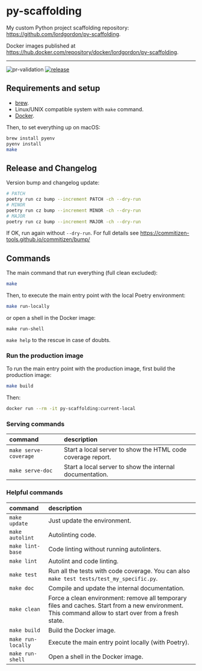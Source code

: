# py-scaffolding
My custom Python project scaffolding repository: https://github.com/lordgordon/py-scaffolding.

Docker images published at https://hub.docker.com/repository/docker/lordgordon/py-scaffolding.

---

![pr-validation](https://github.com/lordgordon/py-scaffolding/workflows/pr-validation/badge.svg?branch=main)
[![release](https://github.com/lordgordon/py-scaffolding/actions/workflows/release.yaml/badge.svg)](https://github.com/lordgordon/py-scaffolding/actions/workflows/release.yaml)

## Requirements and setup

- [brew](https://brew.sh/).
- Linux/UNIX compatible system with `make` command.
- [Docker](https://www.docker.com/).

Then, to set everything up on macOS:
```sh
brew install pyenv
pyenv install
make
```

## Release and Changelog

Version bump and changelog update:
```sh
# PATCH
poetry run cz bump --increment PATCH -ch --dry-run
# MINOR
poetry run cz bump --increment MINOR -ch --dry-run
# MAJOR
poetry run cz bump --increment MAJOR -ch --dry-run
```

If OK, run again without `--dry-run`. For full details see
https://commitizen-tools.github.io/commitizen/bump/

## Commands

The main command that run everything (full clean excluded):
```sh
make
```

Then, to execute the main entry point with the local Poetry environment:
```sh
make run-locally
```

or open a shell in the Docker image:
```shell
make run-shell
```

`make help` to the rescue in case of doubts.

### Run the production image

To run the main entry point with the production image, first build the production image:
```sh
make build
```

Then:
```sh
docker run --rm -it py-scaffolding:current-local
```

### Serving commands
| command               | description                                                 |
|:----------------------|:------------------------------------------------------------|
| `make serve-coverage` | Start a local server to show the HTML code coverage report. |
| `make serve-doc`      | Start a local server to show the internal documentation.    |

### Helpful commands
| command            | description                                                                                                                                          |
|:-------------------|:-----------------------------------------------------------------------------------------------------------------------------------------------------|
| `make update`      | Just update the environment.                                                                                                                         |
| `make autolint`    | Autolinting code.                                                                                                                                    |
| `make lint-base`   | Code linting without running autolinters.                                                                                                            |
| `make lint`        | Autolint and code linting.                                                                                                                           |
| `make test`        | Run all the tests with code coverage. You can also `make test tests/test_my_specific.py`.                                                            |
| `make doc`         | Compile and update the internal documentation.                                                                                                       |
| `make clean`       | Force a clean environment: remove all temporary files and caches. Start from a new environment. This command allow to start over from a fresh state. |
| `make build`       | Build the Docker image.                                                                                                                              |
| `make run-locally` | Execute the main entry point locally (with Poetry).                                                                                                  |
| `make run-shell`   | Open a shell in the Docker image.                                                                                                                    |
